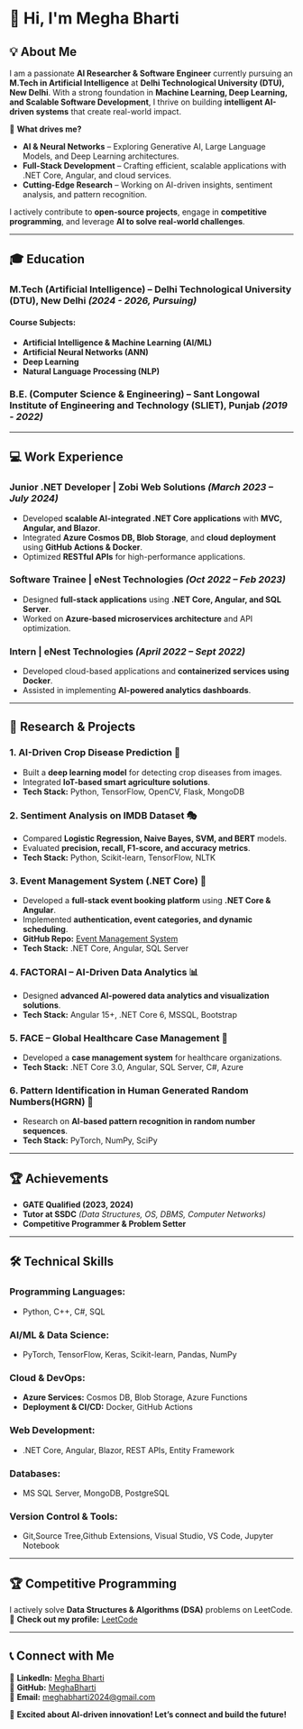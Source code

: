 # 👋 Hi, I'm Megha Bharti  

## 💡 About Me  
I am a passionate **AI Researcher & Software Engineer** currently pursuing an **M.Tech in Artificial Intelligence** at **Delhi Technological University (DTU), New Delhi**. With a strong foundation in **Machine Learning, Deep Learning, and Scalable Software Development**, I thrive on building **intelligent AI-driven systems** that create real-world impact.  

🚀 **What drives me?**  
- **AI & Neural Networks** – Exploring Generative AI, Large Language Models, and Deep Learning architectures.  
- **Full-Stack Development** – Crafting efficient, scalable applications with .NET Core, Angular, and cloud services.  
- **Cutting-Edge Research** – Working on AI-driven insights, sentiment analysis, and pattern recognition.  

I actively contribute to **open-source projects**, engage in **competitive programming**, and leverage **AI to solve real-world challenges**.  

---

## 🎓 Education  
### **M.Tech (Artificial Intelligence) – Delhi Technological University (DTU), New Delhi** *(2024 - 2026, Pursuing)*  
#### **Course Subjects:**  
- **Artificial Intelligence & Machine Learning (AI/ML)**  
- **Artificial Neural Networks (ANN)**  
- **Deep Learning**  
- **Natural Language Processing (NLP)**     

### **B.E. (Computer Science & Engineering) – Sant Longowal Institute of Engineering and Technology (SLIET), Punjab** *(2019 - 2022)*    

---

## 💻 Work Experience  
### **Junior .NET Developer | Zobi Web Solutions** *(March 2023 – July 2024)*  
- Developed **scalable AI-integrated .NET Core applications** with **MVC, Angular, and Blazor**.  
- Integrated **Azure Cosmos DB, Blob Storage**, and **cloud deployment** using **GitHub Actions & Docker**.  
- Optimized **RESTful APIs** for high-performance applications.  

### **Software Trainee | eNest Technologies** *(Oct 2022 – Feb 2023)*  
- Designed **full-stack applications** using **.NET Core, Angular, and SQL Server**.  
- Worked on **Azure-based microservices architecture** and API optimization.  

### **Intern | eNest Technologies** *(April 2022 – Sept 2022)*  
- Developed cloud-based applications and **containerized services using Docker**.  
- Assisted in implementing **AI-powered analytics dashboards**.  

---

## 🔬 Research & Projects  
### **1. AI-Driven Crop Disease Prediction** 🌱  
- Built a **deep learning model** for detecting crop diseases from images.  
- Integrated **IoT-based smart agriculture solutions**.  
- **Tech Stack:** Python, TensorFlow, OpenCV, Flask, MongoDB  

### **2. Sentiment Analysis on IMDB Dataset** 🎭  
- Compared **Logistic Regression, Naive Bayes, SVM, and BERT** models.  
- Evaluated **precision, recall, F1-score, and accuracy metrics**.  
- **Tech Stack:** Python, Scikit-learn, TensorFlow, NLTK  

### **3. Event Management System (.NET Core)** 📅  
- Developed a **full-stack event booking platform** using **.NET Core & Angular**.  
- Implemented **authentication, event categories, and dynamic scheduling**.  
- **GitHub Repo:** [Event Management System](https://github.com/abhie7/event-management-system-net-core)  
- **Tech Stack:** .NET Core, Angular, SQL Server  

### **4. FACTORAI – AI-Driven Data Analytics** 📊  
- Designed **advanced AI-powered data analytics and visualization solutions**.  
- **Tech Stack:** Angular 15+, .NET Core 6, MSSQL, Bootstrap  

### **5. FACE – Global Healthcare Case Management** 🏥  
- Developed a **case management system** for healthcare organizations.  
- **Tech Stack:** .NET Core 3.0, Angular, SQL Server, C#, Azure  

### **6. Pattern Identification in Human Generated Random Numbers(HGRN)** 🧠  
- Research on **AI-based pattern recognition in random number sequences**.  
- **Tech Stack:** PyTorch, NumPy, SciPy  

---

## 🏆 Achievements  
- **GATE Qualified (2023, 2024)**  
- **Tutor at SSDC** *(Data Structures, OS, DBMS, Computer Networks)*  
- **Competitive Programmer & Problem Setter**  

---

## 🛠️ Technical Skills  
### **Programming Languages:**  
- Python, C++, C#, SQL  

### **AI/ML & Data Science:**  
- PyTorch, TensorFlow, Keras, Scikit-learn, Pandas, NumPy  

### **Cloud & DevOps:**  
- **Azure Services:** Cosmos DB, Blob Storage, Azure Functions  
- **Deployment & CI/CD:** Docker, GitHub Actions

### **Web Development:**  
- .NET Core, Angular, Blazor, REST APIs, Entity Framework  

### **Databases:**  
- MS SQL Server, MongoDB, PostgreSQL 

### **Version Control & Tools:**  
- Git,Source Tree,Github Extensions, Visual Studio, VS Code, Jupyter Notebook  

---

## 🏆 Competitive Programming  
I actively solve **Data Structures & Algorithms (DSA)** problems on LeetCode.  
🔗 **Check out my profile:** [LeetCode](https://leetcode.com/u/MeghaBharti24/)  

---

## 📞 Connect with Me  
📍 **LinkedIn:** [Megha Bharti](https://www.linkedin.com/in/megha-bharti-19797121a)  
📍 **GitHub:** [MeghaBharti](https://github.com/MeghaBharti)  
📍 **Email:** meghabharti2024@gmail.com  

🚀 **Excited about AI-driven innovation! Let’s connect and build the future!**  

